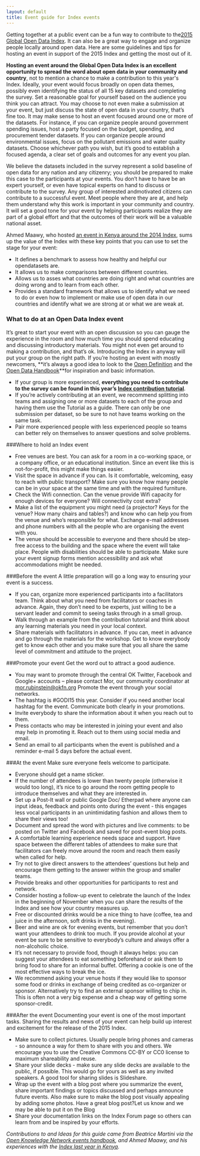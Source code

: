 ```yaml
---
layout: default
title: Event guide for Index events
---
```


Getting together at a public event can be a fun way to contribute to the[2015 Global Open Data Index](http://global.census.okfn.org/). It can also be a great way to engage and organize people locally around open data. Here are some guidelines and tips for hosting an event in support of the 2015 Index and getting the most out of it. 

**Hosting an event around the Global Open Data Index is an excellent opportunity to spread the word about open data in your community and country**, not to mention a chance to make a contribution to this year's Index. Ideally, your event would focus broadly on open data themes, possibly even identifying the status of all 15 key datasets and completing the survey. Set a reasonable goal for yourself based on the audience you think you can attract. You may choose to not even make a submission at your event, but just discuss the state of open data in your country, that’s fine too. It may make sense to host an event focused around one or more of the datasets. For instance, if you can organize people around government spending issues, host a party focused on the budget, spending, and procurement tender datasets. If you can organize people around environmental issues, focus on the pollutant emissions and water
quality datasets. Choose whichever path you wish, but it’s good to establish a focused agenda, a clear set of goals and outcomes for any event you plan. 

We believe the datasets included in the survey represent a solid baseline of open data for any nation and any citizenry; you should be prepared to make this case to the participants at your events. You don’t have to have be an expert yourself, or even have topical experts on hand to discuss or contribute to the survey. Any group of interested andmotivated citizens can contribute to a successful event. Meet people where they are at, and help them understand why this work is important in your community and country. It will set a good tone for your event by helping participants realize they are part of a global effort and that the outcomes of their work will be a valuable national asset. 

Ahmed Maawy, who hosted [an event in Kenya around the 2014
Index](http://index.okfn.org/stories/2014/kenya/), sums up the value of
the Index with these key points that you can use to set the stage for
your event:

- It defines a benchmark to assess how healthy and helpful our opendatasets are.
- It allows us to make comparisons between different countries.
- Allows us to asses what countries are doing right and what countries are doing wrong and to learn from each other.
- Provides a standard framework that allows us to identify what we need to do or even how to implement or make use of open data in our countries and identify what we are strong at or what we are weak at.

### What to do at an Open Data Index event

It’s great to start your event with an open discussion so you can gauge
the experience in the room and how much time you should spend educating
and discussing introductory materials. You might not even get around to
making a contribution, and that’s ok. Introducing the Index in anyway
will put your group on the right path. If you’re hosting an event with
mostly newcomers, **it’s always a good idea to look to the [Open
Definition](http://opendefinition.org/) and the [Open Data
Handbook](http://opendatahandbook.org/)**for inspiration and basic
information.

- If your group is more experienced, **everything you need to contribute to the survey can be found in this year’s [Index contribution tutorial](http://global.census.okfn.org/tutorial/)**.
- If you’re actively contributing at an event, we recommend splitting into teams and assigning one or more datasets to each of the group and having them use the Tutorial as a guide. There can only be one submission per dataset, so be sure to not have teams working on the same task.
- Pair more experienced people with less experienced people so teams can better rely on themselves to answer questions and solve problems.

###Where to hold an Index event
- Free venues are best. You can ask for a room in a co-working space, or a company office, or an educational institution. Since an event like this is not-for-profit, this might make things easier.
- Visit the space in advance if you can. Is it comfortable, welcoming, easy to reach with public transport? Make sure you know how many people can be in your space at the same time and with the required furniture.
- Check the Wifi connection. Can the venue provide Wifi capacity for enough devices for everyone? Will connectivity cost extra?
- Make a list of the equipment you might need (a projector? Keys for the venue? How many chairs and tables?) and know who can help you from the venue and who’s responsible for what. Exchange e-mail addresses and phone numbers with all the people who are organising the event with you.
- The venue should be accessible to everyone and there should be step-free access to the building and the space where the event will take place. People with disabilities should be able to participate. Make sure your event signup forms mention accessibility and ask what accommodations might be needed.

###Before the event
A little preparation will go a long way to ensuring your event is a success.

- If you can, organize more experienced participants into a facilitators team. 
Think about what you need from facilitators or coaches in advance. Again, they don’t need to be experts, just willing to be a servant leader and commit to seeing tasks through in a small group.
- Walk through an example from the contribution tutorial and think about any learning materials you need in your local context. 
- Share materials with facilitators in advance. If you can, meet in advance and go through the materials for the workshop. Get to know everybody get to know each other and you make sure that you all share the same level of commitment and attitude to the project.

###Promote your event
Get the word out to attract a good audience.

- You may want to promote through the central OK Twitter, Facebook and Google+ accounts – please contact Mor, our community coordinator at mor.rubinstein@okfn.org
Promote the event through your social networks.
- The hashtag is #GODI15 this year. Consider if you need another local hashtag for the event. Communicate both clearly in your promotions.
- Invite everybody to share the information about it when you reach out to them.
- Press contacts who may be interested in joining your event and also may help in promoting it. Reach out to them using social media and email.
- Send an email to all participants when the event is published and a reminder e-mail 5 days before the actual event.

###At the event
Make sure everyone feels welcome to participate.

- Everyone should get a name sticker.
- If the number of attendees is lower than twenty people (otherwise it would too long), it’s nice to go around the room getting people to introduce themselves and what they are interested in.
- Set up a Post-It wall or public Google Doc/ Etherpad where anyone can input ideas, feedback and points onto during the event - this engages less vocal participants in an unintimidating fashion and allows them to share their views too!
- Document and spread the word with pictures and live comments: to be posted on Twitter and Facebook and saved for post-event blog posts.
- A comfortable learning experience needs space and support. Have space between the different tables of attendees to make sure that facilitators can freely move around the room and reach them easily when called for help.
- Try not to give direct answers to the attendees’ questions but help and encourage them getting to the answer within the group and smaller teams.
- Provide breaks and other opportunities for participants to rest and network.
- Consider hosting a follow-up event to celebrate the launch of the Index in the beginning of November when you can share the results of the Index and see how your country measures up.
- Free or discounted drinks would be a nice thing to have (coffee, tea and juice in the afternoon, soft drinks in the evening). 
- Beer and wine are ok for evening events, but remember that you don’t want your attendees to drink too much. If you provide alcohol at your event be sure to be sensitive to everybody’s culture and always offer a non-alcoholic choice. 
- It’s not necessary to provide food, though it always helps: you can suggest your attendees to eat something beforehand or ask them to bring food to share for an informal buffet. Offering a cookie is one of the most effective ways to break the ice. 
- We recommend asking your venue hosts if they would like to sponsor some food or drinks in exchange of being credited as co-organizer or sponsor. Alternatively try to find an external sponsor willing to chip in. This is often not a very big expense and a cheap way of getting some sponsor-credit.

###After the event
Documenting your event is one of the most important tasks. Sharing the results and news of your event can help build up interest and excitement for the release of the 2015 Index. 

- Make sure to collect pictures. Usually people bring phones and cameras - so announce a way for them to share with you and others. We encourage you to use the Creative Commons CC-BY or CC0 license to maximum shareability and reuse.
- Share your slide decks - make sure any slide decks are available to the public, if possible. This would go for yours as well as any invited speakers. A good tool for sharing slides is Slideshare.
- Wrap up the event with a blog post where you summarize the event, share important findings or topics discussed and perhaps announce future events. Also make sure to make the blog post visually appealing by adding some photos. Have a great blog post?Let us know and we may be able to put it on the Blog
- Share your documentation links on the Index Forum page so others can learn from and be inspired by your efforts.

*Contributions to and Ideas for this guide came from Beatrice Martini via the [Open Knowledge Network events handbook](http://wiki.okfn.org/Events_Handbook), and Ahmed Maawy, and his experiences with the [Index last year in Kenya](http://index.okfn.org/stories/2014/kenya/).*
